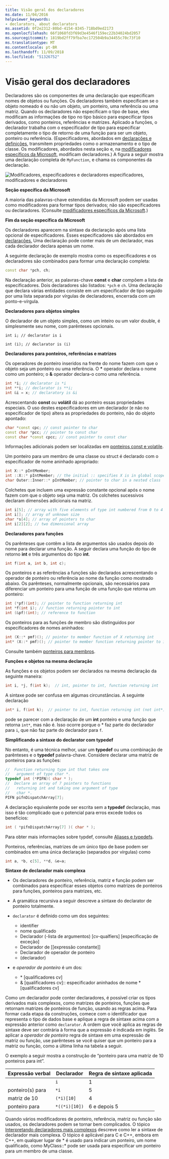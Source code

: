 ```yaml
---
title: Visão geral dos declaradores
ms.date: 11/04/2016
helpviewer_keywords:
- declarators, about declarators
ms.assetid: 0f2e2312-80bd-4154-8345-718bd9ed2173
ms.openlocfilehash: 66f1068fd3f69d3e4546f159ec22b34024bd2057
ms.sourcegitcommit: 1819bd2ff79fba7ec172504b9a34455c70c73f10
ms.translationtype: MT
ms.contentlocale: pt-BR
ms.lasthandoff: 11/09/2018
ms.locfileid: "51326752"
---
```

# <a name="overview-of-declarators"></a>Visão geral dos declaradores

Declaradores são os componentes de uma declaração que especificam nomes de objetos ou funções. Os declaradores também especificam se o objeto nomeado é ou não um objeto, um ponteiro, uma referência ou uma matriz.  Quando os declaradores não especificam o tipo de base, eles modificam as informações de tipo no tipo básico para especificar tipos derivados, como ponteiros, referências e matrizes.  Aplicado a funções, o declarador trabalha com o especificador de tipo para especificar completamente o tipo de retorno de uma função para ser um objeto, ponteiro ou referência. (Especificadores, abordados em [declarações e definições](declarations-and-definitions-cpp.md), transmitem propriedades como o armazenamento e o tipo de classe. Os modificadores, abordados nesta seção e, na [modificadores específicos da Microsoft](../cpp/microsoft-specific-modifiers.md), modificam declaradores.) A figura a seguir mostra uma declaração completa de `MyFunction`, e chama os componentes da declaração.

![Modificadores, especificadores e declaradores](../cpp/media/vc38qy1.gif "vc38QY1") especificadores, modificadores e declaradores

**Seção específica da Microsoft**

A maioria das palavras-chave estendidas da Microsoft podem ser usadas como modificadores para formar tipos derivados; não são especificadores ou declaradores. (Consulte [modificadores específicos da Microsoft](../cpp/microsoft-specific-modifiers.md).)

**Fim da seção específica da Microsoft**

Os declaradores aparecem na sintaxe da declaração após uma lista opcional de especificadores. Esses especificadores são abordados em [declarações.](declarations-and-definitions-cpp.md) Uma declaração pode conter mais de um declarador, mas cada declarador declara apenas um nome.

A seguinte declaração de exemplo mostra como os especificadores e os declaradores são combinados para formar uma declaração completa:

```cpp
const char *pch, ch;
```

Na declaração anterior, as palavras-chave **const** e **char** compõem a lista de especificadores. Dois declaradores são listados: `*pch` e `ch`.  Uma declaração que declara várias entidades consiste em um especificador de tipo seguido por uma lista separada por vírgulas de declaradores, encerrada com um ponto-e-vírgula.

**Declaradores para objetos simples**

O declarador de um objeto simples, como um inteiro ou um valor double, é simplesmente seu nome, com parênteses opcionais.

`int i; // declarator is i`

`int (i); // declarator is (i)`

**Declaradores para ponteiros, referências e matrizes**

Os operadores de ponteiro inseridos na frente do nome fazem com que o objeto seja um ponteiro ou uma referência.  O <strong>\*</strong> operador declara o nome como um ponteiro; o **&** operador declara-o como uma referência.

```cpp
int *i; // declarator is *i
int **i; // declarator is **i;
int &i = x; // declaratory is &i
```

Acrescentando **const** ou **volátil** dá ao ponteiro essas propriedades especiais.  O uso destes especificadores em um declarador (e não no especificador de tipo) altera as propriedades do ponteiro, não do objeto apontado:

```cpp
char *const cpc; // const pointer to char
const char *pcc; // pointer to const char
const char *const cpcc; // const pointer to const char
```

Informações adicionais podem ser localizadas em [ponteiros const e volatile](../cpp/const-and-volatile-pointers.md).

Um ponteiro para um membro de uma classe ou struct é declarado com o especificador de nome aninhado apropriado:

```cpp
int X::* pIntMember;
int ::X::* pIntMember; // the initial :: specifies X is in global scope
char Outer::Inner::* pIntMember; // pointer to char in a nested class
```

Colchetes que incluem uma expressão constante opcional após o nome fazem com que o objeto seja uma matriz.  Os colchetes sucessivos declaram dimensões adicionais na matriz.

```cpp
int i[5]; // array with five elements of type int numbered from 0 to 4
int i[]; // array of unknown size
char *s[4]; // array of pointers to char
int i[2][2]; // two dimensional array
```

**Declaradores para funções**

Os parênteses que contêm a lista de argumentos são usados depois do nome para declarar uma função.  A seguir declara uma função do tipo de retorno **int** e três argumentos do tipo **int**.

```cpp
int f(int a, int b, int c);
```

Os ponteiros e as referências a funções são declarados acrescentando o operador de ponteiro ou referência ao nome da função como mostrado abaixo.  Os parênteses, normalmente opcionais, são necessários para diferenciar um ponteiro para uma função de uma função que retorna um ponteiro:

```cpp
int (*pf)(int); // pointer to function returning int
int *f(int i); // function returning pointer to int
int (&pf)(int); // reference to function
```

Os ponteiros para as funções de membro são distinguidos por especificadores de nomes aninhados:

```cpp
int (X::* pmf)(); // pointer to member function of X returning int
int* (X::* pmf)(); // pointer to member function returning pointer to int
```

Consulte também [ponteiros para membros](../cpp/pointers-to-members.md).

**Funções e objetos na mesma declaração**

As funções e os objetos podem ser declarados na mesma declaração da seguinte maneira:

```cpp
int i, *j, f(int k);  // int, pointer to int, function returning int
```

A sintaxe pode ser confusa em algumas circunstâncias.  A seguinte declaração

```cpp
int* i, f(int k);  // pointer to int, function returning int (not int*)
```

pode se parecer com a declaração de um **int** ponteiro e uma função que retorna `int*`, mas não é.  Isso ocorre porque o \* faz parte do declarador para `i`, que não faz parte do declarador para `f`.

**Simplificando a sintaxe do declarator com typedef**

No entanto, é uma técnica melhor, usar um **typedef** ou uma combinação de parênteses e o **typedef** palavra-chave. Considere declarar uma matriz de ponteiros para as funções:

```cpp
//  Function returning type int that takes one
//   argument of type char *.
typedef int (*PIFN)( char * );
//  Declare an array of 7 pointers to functions
//   returning int and taking one argument of type
//   char *.
PIFN pifnDispatchArray[7];
```

A declaração equivalente pode ser escrita sem a **typedef** declaração, mas isso é tão complicado que o potencial para erros excede todos os benefícios:

```cpp
int ( *pifnDispatchArray[7] )( char * );
```

Para obter mais informações sobre typdef, consulte [Aliases e typedefs](aliases-and-typedefs-cpp.md).

Ponteiros, referências, matrizes de um único tipo de base podem ser combinados em uma única declaração (separados por vírgulas) como

```cpp
int a, *b, c[5], **d, &e=a;
```

**Sintaxe de declarador mais complexa**

- Os declaradores de ponteiro, referência, matriz e função podem ser combinados para especificar esses objetos como matrizes de ponteiros para funções, ponteiros para matrizes, etc.

- A gramática recursiva a seguir descreve a sintaxe do declarator de ponteiro totalmente.

- `declarator` é definido como um dos seguintes:

  - identifier
  - nome qualificado
  - Declarador (-lista de argumentos) [cv-qualfiers] [especificação de exceção]
  - Declarador de [[expressão constante]]
  - Declarador de operador de ponteiro
  - (declarador)

- e *operador de ponteiro* é um dos:

  - \* [qualificadores cv]
  - & [qualificadores cv]:: especificador aninhados de nome \* [qualificadores cv]

Como um declarador pode conter declaradores, é possível criar os tipos derivados mais complexos, como matrizes de ponteiros, funções que retornam matrizes de ponteiros de função, usando as regras acima.  Para formar cada etapa da construções, comece com o identificador que representa o tipo de dados base e aplique a regra de sintaxe acima com a expressão anterior como `declarator`.  A ordem que você aplica as regras de sintaxe deve ser contrária à forma que a expressão é indicada em inglês.  Se aplicar a *operador de ponteiro* regra de sintaxe em uma expressão de matriz ou função, use parênteses se você quiser que um ponteiro para a matriz ou função, como a última linha na tabela a seguir.

O exemplo a seguir mostra a construção de “ponteiro para uma matriz de 10 ponteiros para int”.

|Expressão verbal|Declarador|Regra de sintaxe aplicada|
|-----------------------|----------------|-------------------------|
||`i`|1|
|ponteiro(s) para|`*i`|5|
|matriz de 10|`(*i)[10]`|4|
|ponteiro para|`*((*i)[10])`|6 e depois 5|

Quando vários modificadores de ponteiro, referência, matriz ou função são usados, os declaradores podem se tornar bem complicados.  O tópico [Interpretando declaradores mais complexos](../c-language/interpreting-more-complex-declarators.md) descreve como ler a sintaxe de declarador mais complexa.  O tópico é aplicável para C e C++, embora em C++, em qualquer lugar de \* é usado para indicar um ponteiro, um nome qualificado, como MyClass::\* pode ser usada para especificar um ponteiro para um membro de uma classe.